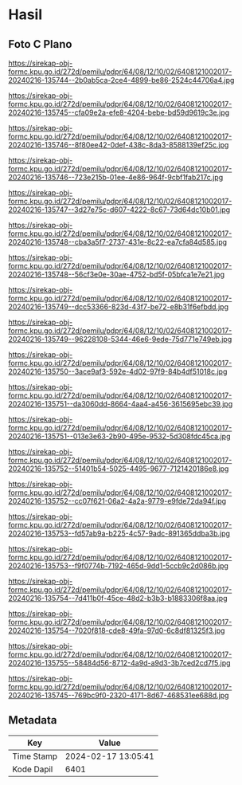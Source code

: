# Hasil

## Foto C Plano

https://sirekap-obj-formc.kpu.go.id/272d/pemilu/pdpr/64/08/12/10/02/6408121002017-20240216-135744--2b0ab5ca-2ce4-4899-be86-2524c44706a4.jpg

https://sirekap-obj-formc.kpu.go.id/272d/pemilu/pdpr/64/08/12/10/02/6408121002017-20240216-135745--cfa09e2a-efe8-4204-bebe-bd59d9619c3e.jpg

https://sirekap-obj-formc.kpu.go.id/272d/pemilu/pdpr/64/08/12/10/02/6408121002017-20240216-135746--8f80ee42-0def-438c-8da3-8588139ef25c.jpg

https://sirekap-obj-formc.kpu.go.id/272d/pemilu/pdpr/64/08/12/10/02/6408121002017-20240216-135746--723e215b-01ee-4e86-964f-9cbf1fab217c.jpg

https://sirekap-obj-formc.kpu.go.id/272d/pemilu/pdpr/64/08/12/10/02/6408121002017-20240216-135747--3d27e75c-d607-4222-8c67-73d64dc10b01.jpg

https://sirekap-obj-formc.kpu.go.id/272d/pemilu/pdpr/64/08/12/10/02/6408121002017-20240216-135748--cba3a5f7-2737-431e-8c22-ea7cfa84d585.jpg

https://sirekap-obj-formc.kpu.go.id/272d/pemilu/pdpr/64/08/12/10/02/6408121002017-20240216-135748--56cf3e0e-30ae-4752-bd5f-05bfca1e7e21.jpg

https://sirekap-obj-formc.kpu.go.id/272d/pemilu/pdpr/64/08/12/10/02/6408121002017-20240216-135749--dcc53366-823d-43f7-be72-e8b31f6efbdd.jpg

https://sirekap-obj-formc.kpu.go.id/272d/pemilu/pdpr/64/08/12/10/02/6408121002017-20240216-135749--96228108-5344-46e6-9ede-75d771e749eb.jpg

https://sirekap-obj-formc.kpu.go.id/272d/pemilu/pdpr/64/08/12/10/02/6408121002017-20240216-135750--3ace9af3-592e-4d02-97f9-84b4df51018c.jpg

https://sirekap-obj-formc.kpu.go.id/272d/pemilu/pdpr/64/08/12/10/02/6408121002017-20240216-135751--da3060dd-8664-4aa4-a456-3615695ebc39.jpg

https://sirekap-obj-formc.kpu.go.id/272d/pemilu/pdpr/64/08/12/10/02/6408121002017-20240216-135751--013e3e63-2b90-495e-9532-5d308fdc45ca.jpg

https://sirekap-obj-formc.kpu.go.id/272d/pemilu/pdpr/64/08/12/10/02/6408121002017-20240216-135752--51401b54-5025-4495-9677-7121420186e8.jpg

https://sirekap-obj-formc.kpu.go.id/272d/pemilu/pdpr/64/08/12/10/02/6408121002017-20240216-135752--cc07f621-06a2-4a2a-9779-e9fde72da94f.jpg

https://sirekap-obj-formc.kpu.go.id/272d/pemilu/pdpr/64/08/12/10/02/6408121002017-20240216-135753--fd57ab9a-b225-4c57-9adc-891365ddba3b.jpg

https://sirekap-obj-formc.kpu.go.id/272d/pemilu/pdpr/64/08/12/10/02/6408121002017-20240216-135753--f9f0774b-7192-465d-9dd1-5ccb9c2d086b.jpg

https://sirekap-obj-formc.kpu.go.id/272d/pemilu/pdpr/64/08/12/10/02/6408121002017-20240216-135754--7d411b0f-45ce-48d2-b3b3-b1883306f8aa.jpg

https://sirekap-obj-formc.kpu.go.id/272d/pemilu/pdpr/64/08/12/10/02/6408121002017-20240216-135754--7020f818-cde8-49fa-97d0-6c8df81325f3.jpg

https://sirekap-obj-formc.kpu.go.id/272d/pemilu/pdpr/64/08/12/10/02/6408121002017-20240216-135755--58484d56-8712-4a9d-a9d3-3b7ced2cd7f5.jpg

https://sirekap-obj-formc.kpu.go.id/272d/pemilu/pdpr/64/08/12/10/02/6408121002017-20240216-135745--769bc9f0-2320-4171-8d67-468531ee688d.jpg


## Metadata

| Key        | Value               |
| ---------- | ------------------- |
| Time Stamp | 2024-02-17 13:05:41 |
| Kode Dapil | 6401                |



